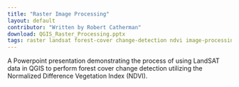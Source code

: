 ```yaml
---
title: "Raster Image Processing"
layout: default
contributor: "Written by Robert Catherman"
download: QGIS_Raster_Processing.pptx
tags: raster landsat forest-cover change-detection ndvi image-processing
---
```


A Powerpoint presentation demonstrating the process of using LandSAT data in QGIS
to perform forest cover change detection utilizing the Normalized
Difference Vegetation Index (NDVI).
